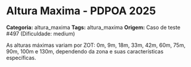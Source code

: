 # Altura Maxima - PDPOA 2025

**Categoria:** altura_maxima
**Tags:** altura_maxima
**Origem:** Caso de teste #497 (Dificuldade: medium)

As alturas máximas variam por ZOT: 0m, 9m, 18m, 33m, 42m, 60m, 75m, 90m, 100m e 130m, dependendo da zona e suas características específicas.